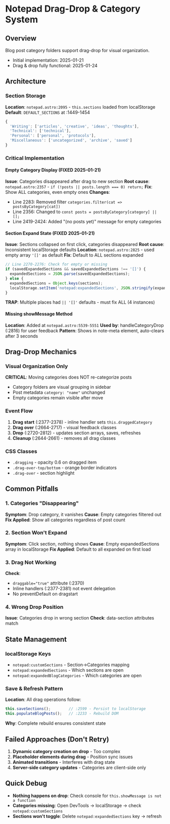 # Notepad Drag-Drop & Category System

## Overview
Blog post category folders support drag-drop for visual organization. 
- Initial implementation: 2025-01-21
- Drag & drop fully functional: 2025-01-24

## Architecture

### Section Storage
**Location**: `notepad.astro:2095` - `this.sections` loaded from localStorage
**Default**: `DEFAULT_SECTIONS` at :1449-1454
```javascript
{
  'Writing': ['articles', 'creative', 'ideas', 'thoughts'],
  'Technical': ['technical'],
  'Personal': ['personal', 'protocols'],
  'Miscellaneous': ['uncategorized', 'archive', 'saved']
}
```

### Critical Implementation

#### Empty Category Display (FIXED 2025-01-21)
**Issue**: Categories disappeared after drag to new section
**Root cause**: `notepad.astro:2357` - `if (!posts || posts.length === 0) return;`
**Fix**: Show ALL categories, even empty ones
**Changes**:
- Line 2283: Removed filter `categories.filter(cat => postsByCategory[cat])`
- Line 2356: Changed to `const posts = postsByCategory[category] || [];`
- Line 2419-2424: Added "(no posts yet)" message for empty categories

#### Section Expand State (FIXED 2025-01-21)
**Issue**: Sections collapsed on first click, categories disappeared
**Root cause**: Inconsistent localStorage defaults
**Location**: `notepad.astro:2825` - used empty array `'[]'` as default
**Fix**: Default to ALL sections expanded
```javascript
// Line 2270-2276: Check for empty or missing
if (savedExpandedSections && savedExpandedSections !== '[]') {
  expandedSections = JSON.parse(savedExpandedSections);
} else {
  expandedSections = Object.keys(sections);
  localStorage.setItem('notepad:expandedSections', JSON.stringify(expandedSections));
}
```
**TRAP**: Multiple places had `|| '[]'` defaults - must fix ALL (4 instances)

#### Missing showMessage Method
**Location**: Added at `notepad.astro:5539-5551`
**Used by**: handleCategoryDrop (:2816) for user feedback
**Pattern**: Shows in note-meta element, auto-clears after 3 seconds

## Drag-Drop Mechanics

### Visual Organization Only
**CRITICAL**: Moving categories does NOT re-categorize posts
- Category folders are visual grouping in sidebar
- Post metadata `category: "name"` unchanged
- Empty categories remain visible after move

### Event Flow
1. **Drag start** (:2377-2378) - inline handler sets `this.draggedCategory`
2. **Drag over** (:2664-2717) - visual feedback classes
3. **Drop** (:2720-2812) - updates section arrays, saves, refreshes
4. **Cleanup** (:2644-2661) - removes all drag classes

### CSS Classes
- `.dragging` - opacity 0.6 on dragged item
- `.drag-over-top/bottom` - orange border indicators
- `.drag-over` - section highlight

## Common Pitfalls

### 1. Categories "Disappearing"
**Symptom**: Drop category, it vanishes
**Cause**: Empty categories filtered out
**Fix Applied**: Show all categories regardless of post count

### 2. Section Won't Expand
**Symptom**: Click section, nothing shows
**Cause**: Empty expandedSections array in localStorage
**Fix Applied**: Default to all expanded on first load

### 3. Drag Not Working
**Check**: 
- `draggable="true"` attribute (:2370)
- Inline handlers (:2377-2381) not event delegation
- No preventDefault on dragstart

### 4. Wrong Drop Position
**Issue**: Categories drop in wrong section
**Check**: data-section attributes match

## State Management

### localStorage Keys
- `notepad:customSections` - Section→Categories mapping
- `notepad:expandedSections` - Which sections are open
- `notepad:expandedBlogCategories` - Which categories are open

### Save & Refresh Pattern
**Location**: All drag operations follow:
```javascript
this.saveSections();        // :2599 - Persist to localStorage
this.populateBlogPosts();   // :2233 - Rebuild DOM
```
**Why**: Complete rebuild ensures consistent state

## Failed Approaches (Don't Retry)
1. **Dynamic category creation on drop** - Too complex
2. **Placeholder elements during drag** - Position sync issues
3. **Animated transitions** - Interferes with drag state
4. **Server-side category updates** - Categories are client-side only

## Quick Debug
- **Nothing happens on drop**: Check console for `this.showMessage is not a function`
- **Categories missing**: Open DevTools → localStorage → check `notepad:customSections`
- **Sections won't toggle**: Delete `notepad:expandedSections` key → refresh